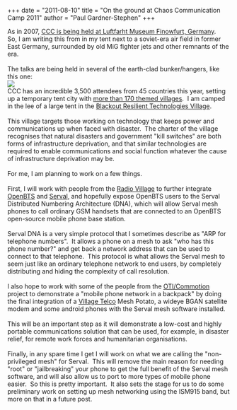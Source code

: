 +++
date = "2011-08-10"
title = "On the ground at Chaos Communication Camp 2011"
author = "Paul Gardner-Stephen"
+++

<div class="post-body entry-content" id="post-body-8525983526187189953" itemprop="description articleBody">
As in 2007, <a href="http://events.ccc.de/camp/2011/wiki/Location">CCC is being held at Luftfarht Museum Finowfurt, Germany</a>. So, I am writing this from in my tent next to a soviet-era air field in former East Germany, surrounded by old MiG fighter jets and other remnants of the era. <br/>
<br/>
The talks are being held in several of the earth-clad bunker/hangers, like this one:<br/>
<a href="http://3.bp.blogspot.com/-8WlrKPplkAo/TkJtwICjwxI/AAAAAAAAACY/wC5al4hGwZE/s1600/09082011207.jpg"><img src="http://3.bp.blogspot.com/-8WlrKPplkAo/TkJtwICjwxI/AAAAAAAAACY/wC5al4hGwZE/s400/09082011207.jpg"/></a><br/>
CCC has an incredible 3,500 attendees from 45 countries this year, setting up a temporary tent city with <a href="http://events.ccc.de/camp/2011/wiki/Villages">more than 170 themed villages</a>.  I am camped in the lee of a large tent in the <a href="http://events.ccc.de/camp/2011/wiki/Villages">Blackout Resilient Technologies Village</a>.<br/>
<br/>
This village targets those working on technology that keeps power and communications up when faced with disaster.  The charter of the village recognises that natural disasters and government "kill switches" are both forms of infrastructure deprivation, and that similar technologies are required to enable communications and social function whatever the cause of infrastructure deprivation may be.<br/>
<br/>
For me, I am planning to work on a few things.<br/>
<br/>
First, I will work with people from the <a href="http://events.ccc.de/camp/2011/wiki/RadioVillage">Radio Village</a> to further integrate <a href="http://openbts.org/">OpenBTS</a> and <a href="http://servalproject.org/">Serval</a>, and hopefully expose OpenBTS users to the Serval Distributed Numbering Architecture (DNA), which will allow Serval mesh phones to call ordinary GSM handsets that are connected to an OpenBTS open-source mobile phone base station. <br/>
<br/>
Serval DNA is a very simple protocol that I sometimes describe as "ARP for telephone numbers".  It allows a phone on a mesh to ask "who has this phone number?" and get back a network address that can be used to connect to that telephone.  This protocol is what allows the Serval mesh to seem just like an ordinary telephone network to end users, by completely distributing and hiding the complexity of call resolution.<br/>
<br/>
I also hope to work with some of the people from the <a href="http://tech.chambana.net/projects/commotion">OTI/Commotion</a> project to demonstrate a "mobile phone network in a backpack" by doing the final integration of a <a href="http://villagetelco.org/">Village Telco</a> Mesh Potato, a wideye BGAN satellite modem and some android phones with the Serval mesh software installed.<br/>
<br/>
This will be an important step as it will demonstrate a low-cost and highly portable communications solution that can be used, for example, in disaster relief, for remote work forces and humanitarian organisations.<br/>
<br/>
Finally, in any spare time I get I will work on what we are calling the "non-privileged mesh" for Serval.  This will remove the main reason for needing "root" or "jailbreaking" your phone to get the full benefit of the Serval mesh software, and will also allow us to port to more types of mobile phone easier.  So this is pretty important.  It also sets the stage for us to do some preliminary work on setting up mesh networking using the ISM915 band, but more on that in a future post.<br/>
<div></div>
</div>